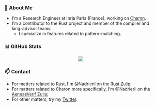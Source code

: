 ### 🔭 About Me
- I'm a Research Engineer at Inria Paris (France), working on [Charon](https://github.com/AeneasVerif/charon).
- I'm a contributor to the Rust project and member of the compiler and lang-advisor teams.
    - I specialize in features related to pattern-matching.


### 📊 GitHub Stats
<div align="center">
  <img src="https://github-readme-stats.vercel.app/api?username=Nadrieril&show_icons=true&theme=radical&count_private=true&rank_icon=github" />
</div>


### 📫 Contact

- For matters related to Rust, I'm @Nadrieril on the [Rust Zulip](https://rust-lang.zulipchat.com/);
- For matters related to Charon more specifically, I'm @Nadrieril on the [AeneasVerif Zulip](https://aeneas-verif.zulipchat.com/);
- For other matters, try my [Twitter](https://x.com/nadrieril).

<!--
**Nadrieril/Nadrieril** is a ✨ _special_ ✨ repository because its `README.md` (this file) appears on your GitHub profile.

Here are some ideas to get you started:

- 🔭 I’m currently working on ...
- 🌱 I’m currently learning ...
- 👯 I’m looking to collaborate on ...
- 🤔 I’m looking for help with ...
- 💬 Ask me about ...
- 📫 How to reach me: ...
- 😄 Pronouns: ...
- ⚡ Fun fact: ...
-->
